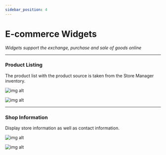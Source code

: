 ```yaml
---
sidebar_position: 4
---
```


# E-commerce Widgets
*Widgets support the exchange, purchase and sale of goods online*

---

### Product List​ing

The product list with the product source is taken from the Store Manager inventory.

![img alt](/img/widget/ecom/productlisting-01.jpeg)

![img alt](/img/widget/ecom/productlisting-03.jpg)

---

### Shop Information

Display store information as well as contact information.

![img alt](/img/widget/ecom/productlisting-02.jpg)

![img alt](/img/widget/ecom/productlisting-04.jpg)
